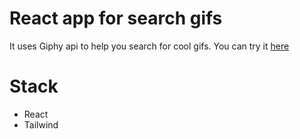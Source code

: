 # React app for search gifs

It uses Giphy api to help you search for cool gifs. You can try it [here](https://gif-search-beta.vercel.app/)

# Stack
- React
- Tailwind
